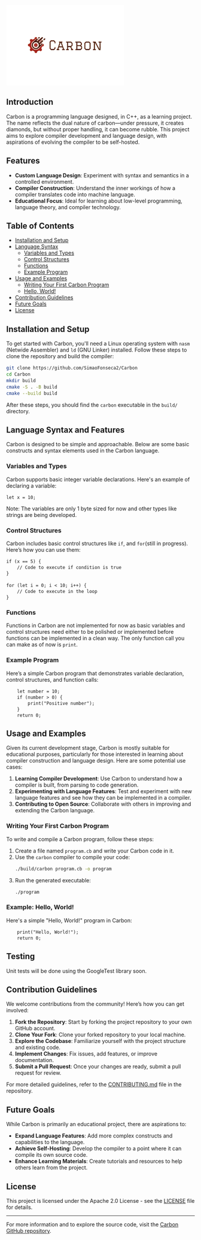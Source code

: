 

![Carbon Logo](carbonlogo.png)

## Introduction

Carbon is a programming language designed, in C++, as a learning project. The name reflects the dual nature of carbon—under pressure, it creates diamonds, but without proper handling, it can become rubble. This project aims to explore compiler development and language design, with aspirations of evolving the compiler to be self-hosted.

## Features

- **Custom Language Design**: Experiment with syntax and semantics in a controlled environment.
- **Compiler Construction**: Understand the inner workings of how a compiler translates code into machine language.
- **Educational Focus**: Ideal for learning about low-level programming, language theory, and compiler technology.

## Table of Contents

- [Installation and Setup](#installation-and-setup)
- [Language Syntax](#language-syntax-and-features)
    - [Variables and Types](#variables-and-types)
    - [Control Structures](#control-structures)
    - [Functions](#functions)
    - [Example Program](#example-program)
- [Usage and Examples](#usage-and-examples)
    - [Writing Your First Carbon Program](#writing-your-first-carbon-program)
    - [Hello, World!](#example-hello-world)
- [Contribution Guidelines](#contribution-guidelines)
- [Future Goals](#future-goals)
- [License](#license)

## Installation and Setup

To get started with Carbon, you'll need a Linux operating system with `nasm` (Netwide Assembler) and `ld` (GNU Linker) installed. Follow these steps to clone the repository and build the compiler:

```bash
git clone https://github.com/SimaoFonseca2/Carbon
cd Carbon
mkdir build
cmake -S . -B build
cmake --build build
```

After these steps, you should find the `carbon` executable in the `build/` directory.

## Language Syntax and Features

Carbon is designed to be simple and approachable. Below are some basic constructs and syntax elements used in the Carbon language.

### Variables and Types

Carbon supports basic integer variable declarations. Here's an example of declaring a variable:

```carbon
let x = 10;
```
Note: The variables are only 1 byte sized for now and other types like strings are being developed.
### Control Structures

Carbon includes basic control structures like `if`, and `for`(still in progress). Here’s how you can use them:

```carbon
if (x == 5) {
    // Code to execute if condition is true
}

for (let i = 0; i < 10; i++) {
    // Code to execute in the loop
}
```

### Functions

Functions in Carbon are not implemented for now as basic variables and control structures need either to be polished or implemented before functions can be implemented in a clean way.
The only function call you can make as of now is `print`.

### Example Program

Here’s a simple Carbon program that demonstrates variable declaration, control structures, and function calls:

```carbon
    let number = 10;
    if (number > 0) {
        print("Positive number");
    }
    return 0;
```

## Usage and Examples

Given its current development stage, Carbon is mostly suitable for educational purposes, particularly for those interested in learning about compiler construction and language design. Here are some potential use cases:

1. **Learning Compiler Development**: Use Carbon to understand how a compiler is built, from parsing to code generation.
2. **Experimenting with Language Features**: Test and experiment with new language features and see how they can be implemented in a compiler.
3. **Contributing to Open Source**: Collaborate with others in improving and extending the Carbon language.

### Writing Your First Carbon Program

To write and compile a Carbon program, follow these steps:

1. Create a file named `program.cb` and write your Carbon code in it.
2. Use the `carbon` compiler to compile your code:
   ```bash
   ./build/carbon program.cb -o program
   ```
3. Run the generated executable:
   ```bash
   ./program
   ```

### Example: Hello, World!

Here's a simple "Hello, World!" program in Carbon:

```carbon
    print("Hello, World!");
    return 0;
```

## Testing

Unit tests will be done using the GoogleTest library soon. 

## Contribution Guidelines

We welcome contributions from the community! Here’s how you can get involved:
1. **Fork the Repository**: Start by forking the project repository to your own GitHub account.
2. **Clone Your Fork**: Clone your forked repository to your local machine.
3. **Explore the Codebase**: Familiarize yourself with the project structure and existing code.
4. **Implement Changes**: Fix issues, add features, or improve documentation.
5. **Submit a Pull Request**: Once your changes are ready, submit a pull request for review.

For more detailed guidelines, refer to the [CONTRIBUTING.md](CONTRIBUTING.md) file in the repository.

## Future Goals

While Carbon is primarily an educational project, there are aspirations to:
- **Expand Language Features**: Add more complex constructs and capabilities to the language.
- **Achieve Self-Hosting**: Develop the compiler to a point where it can compile its own source code.
- **Enhance Learning Materials**: Create tutorials and resources to help others learn from the project.

## License

This project is licensed under the Apache 2.0 License - see the [LICENSE](LICENSE) file for details.

---

For more information and to explore the source code, visit the [Carbon GitHub repository](https://github.com/SimaoFonseca2/Carbon).
